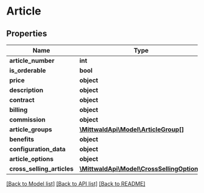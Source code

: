 # Article

## Properties
Name | Type | Description | Notes
------------ | ------------- | ------------- | -------------
**article_number** | **int** |  | [optional] 
**is_orderable** | **bool** |  | [optional] 
**price** | **object** |  | [optional] 
**description** | **object** |  | [optional] 
**contract** | **object** |  | [optional] 
**billing** | **object** |  | [optional] 
**commission** | **object** |  | [optional] 
**article_groups** | [**\MittwaldApi\Model\ArticleGroup[]**](ArticleGroup.md) |  | [optional] 
**benefits** | **object** |  | [optional] 
**configuration_data** | **object** |  | [optional] 
**article_options** | **object** |  | [optional] 
**cross_selling_articles** | [**\MittwaldApi\Model\CrossSellingOption[]**](CrossSellingOption.md) |  | [optional] 

[[Back to Model list]](../README.md#documentation-for-models) [[Back to API list]](../README.md#documentation-for-api-endpoints) [[Back to README]](../README.md)


